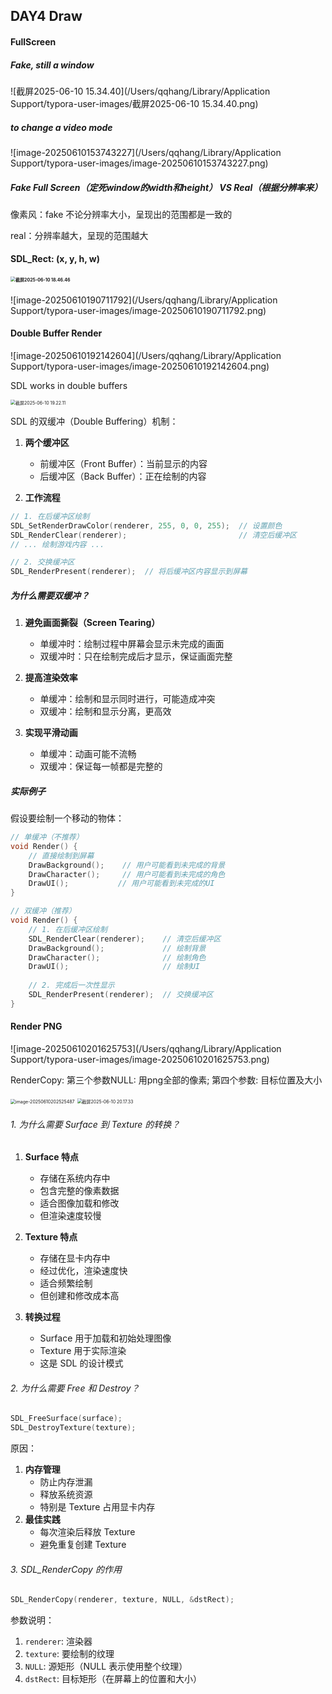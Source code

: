 ## DAY4 Draw



#### FullScreen

##### Fake, still a window

![截屏2025-06-10 15.34.40](/Users/qqhang/Library/Application Support/typora-user-images/截屏2025-06-10 15.34.40.png)

##### to change a video mode

![image-20250610153743227](/Users/qqhang/Library/Application Support/typora-user-images/image-20250610153743227.png)



##### Fake Full Screen（定死window的width和height） VS Real（根据分辨率来）

像素风：fake 不论分辨率大小，呈现出的范围都是一致的

real：分辨率越大，呈现的范围越大





#### SDL_Rect: (x, y, h, w)

#### <img src="/Users/qqhang/Library/Application Support/typora-user-images/截屏2025-06-10 18.46.46.png" alt="截屏2025-06-10 18.46.46" style="zoom:50%;" />

![image-20250610190711792](/Users/qqhang/Library/Application Support/typora-user-images/image-20250610190711792.png)



#### Double Buffer Render

![image-20250610192142604](/Users/qqhang/Library/Application Support/typora-user-images/image-20250610192142604.png)

SDL works in double buffers

<img src="/Users/qqhang/Library/Application Support/typora-user-images/截屏2025-06-10 19.22.11.png" alt="截屏2025-06-10 19.22.11" style="zoom:50%;" />

 SDL 的双缓冲（Double Buffering）机制：

1. **两个缓冲区**
   - 前缓冲区（Front Buffer）：当前显示的内容
   - 后缓冲区（Back Buffer）：正在绘制的内容

2. **工作流程**
```cpp
// 1. 在后缓冲区绘制
SDL_SetRenderDrawColor(renderer, 255, 0, 0, 255);  // 设置颜色
SDL_RenderClear(renderer);                         // 清空后缓冲区
// ... 绘制游戏内容 ...

// 2. 交换缓冲区
SDL_RenderPresent(renderer);  // 将后缓冲区内容显示到屏幕
```

##### 为什么需要双缓冲？

1. **避免画面撕裂（Screen Tearing）**
   - 单缓冲时：绘制过程中屏幕会显示未完成的画面
   - 双缓冲时：只在绘制完成后才显示，保证画面完整

2. **提高渲染效率**
   - 单缓冲：绘制和显示同时进行，可能造成冲突
   - 双缓冲：绘制和显示分离，更高效

3. **实现平滑动画**
   - 单缓冲：动画可能不流畅
   - 双缓冲：保证每一帧都是完整的

##### 实际例子
假设要绘制一个移动的物体：

```cpp
// 单缓冲（不推荐）
void Render() {
    // 直接绘制到屏幕
    DrawBackground();    // 用户可能看到未完成的背景
    DrawCharacter();     // 用户可能看到未完成的角色
    DrawUI();           // 用户可能看到未完成的UI
}

// 双缓冲（推荐）
void Render() {
    // 1. 在后缓冲区绘制
    SDL_RenderClear(renderer);    // 清空后缓冲区
    DrawBackground();             // 绘制背景
    DrawCharacter();              // 绘制角色
    DrawUI();                     // 绘制UI
    
    // 2. 完成后一次性显示
    SDL_RenderPresent(renderer);  // 交换缓冲区
}
```



#### Render PNG

![image-20250610201625753](/Users/qqhang/Library/Application Support/typora-user-images/image-20250610201625753.png)

RenderCopy: 第三个参数NULL: 用png全部的像素; 第四个参数: 目标位置及大小

<img src="/Users/qqhang/Library/Application Support/typora-user-images/image-20250610202525487.png" alt="image-20250610202525487" style="zoom:50%;" />

<img src="/Users/qqhang/Library/Application Support/typora-user-images/截屏2025-06-10 20.17.33.png" alt="截屏2025-06-10 20.17.33" style="zoom:50%;" />

###### 1. 为什么需要 Surface 到 Texture 的转换？
1. **Surface 特点**
   - 存储在系统内存中
   - 包含完整的像素数据
   - 适合图像加载和修改
   - 但渲染速度较慢

2. **Texture 特点**
   - 存储在显卡内存中
   - 经过优化，渲染速度快
   - 适合频繁绘制
   - 但创建和修改成本高

3. **转换过程**
   - Surface 用于加载和初始处理图像
   - Texture 用于实际渲染
   - 这是 SDL 的设计模式

###### 2. 为什么需要 Free 和 Destroy？
```cpp
SDL_FreeSurface(surface);
SDL_DestroyTexture(texture);
```
原因：
1. **内存管理**
   - 防止内存泄漏
   - 释放系统资源
   - 特别是 Texture 占用显卡内存
2. **最佳实践**
   - 每次渲染后释放 Texture
   - 避免重复创建 Texture
###### 3. SDL_RenderCopy 的作用
```cpp
SDL_RenderCopy(renderer, texture, NULL, &dstRect);
```
参数说明：
1. `renderer`: 渲染器
2. `texture`: 要绘制的纹理
3. `NULL`: 源矩形（NULL 表示使用整个纹理）
4. `dstRect`: 目标矩形（在屏幕上的位置和大小）
